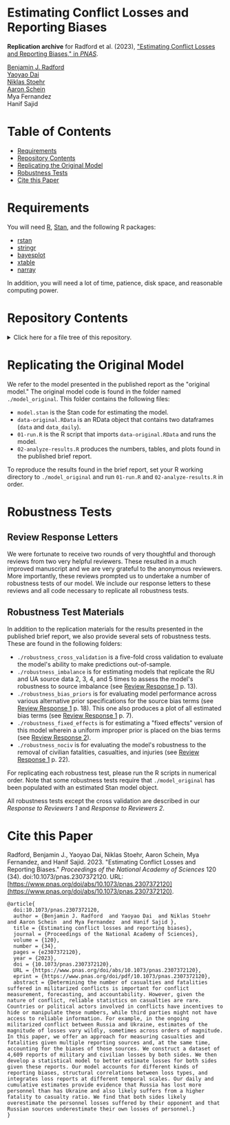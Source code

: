 Estimating Conflict Losses and Reporting Biases
===============================================

**Replication archive** for Radford et al. (2023), ["Estimating Conflict Losses and Reporting Biases," in _PNAS_](https://www.pnas.org/doi/10.1073/pnas.2307372120).

[Benjamin J. Radford](https://www.benradford.com)  
[Yaoyao Dai](https://www.daiyaoyao.com)  
[Niklas Stoehr](https://niklas-stoehr.com/)  
[Aaron Schein](https://www.aaronschein.com/)  
Mya Fernandez   
Hanif Sajid

# Table of Contents

* [Requirements](#requirements)
* [Repository Contents](#repository-contents)
* [Replicating the Original Model](#replicating-the-original-model)
* [Robustness Tests](#robustness-tests)
* [Cite this Paper](#cite-this-paper)

# Requirements

You will need [R](https://www.r-project.org/), [Stan](https://mc-stan.org/), and the following R packages:

* [rstan](https://mc-stan.org/users/interfaces/rstan)
* [stringr](https://stringr.tidyverse.org/)
* [bayesplot](http://mc-stan.org/bayesplot/)
* [xtable](https://cran.r-project.org/web/packages/xtable/index.html)
* [narray](https://cran.r-project.org/web/packages/narray/index.html)

In addition, you will need a lot of time, patience, disk space, and reasonable computing power.

# Repository Contents
<details>
  <summary>Click here for a file tree of this repository.</summary>
  
```
.
├── model_original
│   ├── 01-run.R
│   ├── 02-analyze-results.R
│   ├── data-original.RData
│   └── model.stan
├── robustness_bias_priors
│   ├── 01-run-original.R
│   ├── 02-run-l2bias.R
│   ├── 03-run-hyperbias.R
│   ├── 04-run-l2bias-hyperbias.R
│   ├── 05-analyze-original.R
│   ├── 06-analyze-l2bias.R
│   ├── 07-analyze-hyperbias.R
│   ├── 08-analyze-l2bias-hyperbias.R
│   ├── 09-make-plots.R
│   ├── all_biases.pdf
│   ├── bias_priors_on_bias.pdf
│   ├── bias_priors_on_losses.pdf
│   ├── data-original.RData
│   ├── model-hyperbias.stan
│   ├── model-l2bias-hyperbias.stan
│   ├── model-l2bias.stan
│   └── model-original.stan
├── robustness_cross_validation
│   ├── 01-run-cv-1.R
│   ├── 02-run-cv-2.R
│   ├── 03-run-cv-3.R
│   ├── 04-run-cv-4.R
│   ├── 05-run-cv-5.R
│   ├── model.stan
│   ├── ppc_density_1.png
│   ├── ppc_density_2.png
│   ├── ppc_density_3.png
│   ├── ppc_density_4.png
│   ├── ppc_density_5.png
│   ├── scatterplot_1.png
│   ├── scatterplot_2.png
│   ├── scatterplot_3.png
│   ├── scatterplot_4.png
│   └── scatterplot_5.png
├── robustness_fixed_effects
│   ├── 01-run-fixed-effects.R
│   ├── 02-analyze-fixed-effects.R
│   ├── data-original.RData
│   ├── fe_biases.pdf
│   └── model-fixed-effects.stan
├── robustness_imbalance
│   ├── 01-run-ru-2x.R
│   ├── 02-run-ru-3x.R
│   ├── 03-run-ru-4x.R
│   ├── 04-run-ru-5x.R
│   ├── 05-run-ua-2x.R
│   ├── 06-run-ua-3x.R
│   ├── 07-run-ua-4x.R
│   ├── 08-run-ua-5x.R
│   ├── 09-analysis-ru.R
│   ├── 10-analysis-ua.R
│   ├── 11-make-plots-ru.R
│   ├── 12-make-plots-ua.R
│   ├── data-ru-2x.RData
│   ├── data-ru-3x.RData
│   ├── data-ru-4x.RData
│   ├── data-ru-5x.RData
│   ├── data-ua-2x.RData
│   ├── data-ua-3x.RData
│   ├── data-ua-4x.RData
│   ├── data-ua-5x.RData
│   ├── model.stan
│   ├── ru_rep_bias.pdf
│   ├── ru_rep_loss.pdf
│   ├── ua_rep_bias.pdf
│   └── ua_rep_loss.pdf
├── robustness_nociv
│   ├── 01-run.R
│   ├── 02-analyze-results.R
│   ├── data-nociv.RData
│   └── model.stan
├── LICENSE
└── README.md
```

</details>



# Replicating the Original Model

We refer to the model presented in the published report as the "original model." The original model code is found in the folder named `./model_original`. This folder contains the following files:

* `model.stan` is the Stan code for estimating the model.
* `data-original.RData` is an RData object that contains two dataframes (`data` and `data_daily`).
* `01-run.R` is the R script that imports `data-original.RData` and runs the model.
* `02-analyze-results.R` produces the numbers, tables, and plots found in the published brief report.

To reproduce the results found in the brief report, set your R working directory to `./model_original` and run `01-run.R` and `02-analyze-results.R` in order.


# Robustness Tests

## Review Response Letters

We were fortunate to receive two rounds of very thoughtful and thorough reviews from two very helpful reviewers. These resulted in a much improved manuscript and we are very grateful to the anonymous reviewers. More importantly, these reviews prompted us to undertake a number of robustness tests of our model. We include our response letters to these reviews and all code necessary to replicate all robustness tests.

## Robustness Test Materials

In addition to the replication materials for the results presented in the published brief report, we also provide several sets of robustness tests. These are found in the following folders:

* `./robustness_cross_validation` is a five-fold cross validation to evaluate the model's ability to make predictions out-of-sample. 
* `./robustness_imbalance` is for estimating models that replicate the RU and UA source data 2, 3, 4, and 5 times to assess the model's robustness to source imbalance (see [Review Response 1](./review_response_letters/review_response_01.pdf) p. 13).
* `./robustness_bias_priors` is for evaluating model performance across various alternative prior specifications for the source bias terms (see [Review Response 1](./review_response_letters/review_response_01.pdf) p. 18). This one also produces a plot of all estimated bias terms (see [Review Response 1](./review_response_letters/review_response_01.pdf) p. 7).
* `./robustness_fixed_effects` is for estimating a "fixed effects" version of this model wherein a uniform improper prior is placed on the bias terms (see [Review Response 2](./review_response_letters/review_response_02.pdf)).
* `./robustness_nociv` is for evaluating the model's robustness to the removal of civilian fatalities, casualties, and injuries (see [Review Response 1](./review_response_letters/review_response_01.pdf) p. 22).

For replicating each robustness test, please run the R scripts in numerical order. Note that some robustness tests require that `./model_original` has been populated with an estimated Stan model object.

All robustness tests except the cross validation are described in our _Response to Reviewers 1_ and _Response to Reviewers 2_.  


# Cite this Paper

Radford, Benjamin J., Yaoyao Dai, Niklas Stoehr, Aaron Schein, Mya Fernandez, and Hanif Sajid. 2023. "Estimating Conflict Losses and Reporting Biases." _Proceedings of the National Academy of Sciences_ 120 (34). doi:10.1073/pnas.2307372120. URL: [https://www.pnas.org/doi/abs/10.1073/pnas.2307372120](https://www.pnas.org/doi/abs/10.1073/pnas.2307372120).

```
@article{
  doi:10.1073/pnas.2307372120,
  author = {Benjamin J. Radford  and Yaoyao Dai  and Niklas Stoehr  and Aaron Schein  and Mya Fernandez  and Hanif Sajid },
  title = {Estimating conflict losses and reporting biases},
  journal = {Proceedings of the National Academy of Sciences},
  volume = {120},
  number = {34},
  pages = {e2307372120},
  year = {2023},
  doi = {10.1073/pnas.2307372120},
  URL = {https://www.pnas.org/doi/abs/10.1073/pnas.2307372120},
  eprint = {https://www.pnas.org/doi/pdf/10.1073/pnas.2307372120},
  abstract = {Determining the number of casualties and fatalities suffered in militarized conflicts is important for conflict measurement, forecasting, and accountability. However, given the nature of conflict, reliable statistics on casualties are rare. Countries or political actors involved in conflicts have incentives to hide or manipulate these numbers, while third parties might not have access to reliable information. For example, in the ongoing militarized conflict between Russia and Ukraine, estimates of the magnitude of losses vary wildly, sometimes across orders of magnitude. In this paper, we offer an approach for measuring casualties and fatalities given multiple reporting sources and, at the same time, accounting for the biases of those sources. We construct a dataset of 4,609 reports of military and civilian losses by both sides. We then develop a statistical model to better estimate losses for both sides given these reports. Our model accounts for different kinds of reporting biases, structural correlations between loss types, and integrates loss reports at different temporal scales. Our daily and cumulative estimates provide evidence that Russia has lost more personnel than has Ukraine and also likely suffers from a higher fatality to casualty ratio. We find that both sides likely overestimate the personnel losses suffered by their opponent and that Russian sources underestimate their own losses of personnel.}
}
```
